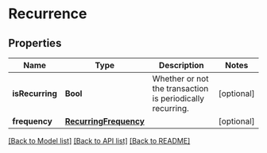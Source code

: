 # Recurrence

## Properties
Name | Type | Description | Notes
------------ | ------------- | ------------- | -------------
**isRecurring** | **Bool** | Whether or not the transaction is periodically recurring. | [optional] 
**frequency** | [**RecurringFrequency**](RecurringFrequency.md) |  | [optional] 

[[Back to Model list]](../README.md#documentation-for-models) [[Back to API list]](../README.md#documentation-for-api-endpoints) [[Back to README]](../README.md)


